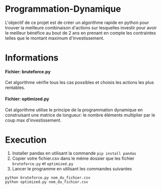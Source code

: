 # Programmation-Dynamique
L'objectif de ce projet est de créer un algorithme rapide en python pour trouver la meilleure combinaison d'actions sur lesquelles investir pour avoir le meilleur bénéfice au bout de 2 ans en prenant en compte les contraintes telles que le montant maximum d'investissement.
# Informations
#### Fichier: bruteforce.py
Cet algorithme vérifie tous les cas possibles et choisis les actions les plus rentables.
#### Fichier: optimized.py
Cet algorithme utilise le principe de la programmation dynamique en construisant une matrice de longueur: le nombre éléments multiplier par le coup max d'investissement.

# Execution
1. Installer pandas en utilisant la commande `pip install pandas`
2. Copier votre fichier.csv dans le même dossier que les fichier `bruteforce.py` et `optimized.py`
3. Lancer le programme en utilisant les commandes suivantes
````
python bruteforce.py nom_du_fichier.csv
python optimized.py nom_du_fichier.csv
````
